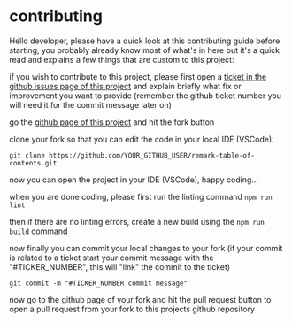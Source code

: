 # contributing

Hello developer, please have a quick look at this contributing guide before starting, you probably already know most of what's in here but it's a quick read and explains a few things that are custom to this project:

if you wish to contribute to this project, please first open a [ticket in the github issues page of this project](https://github.com/chrisweb/remark-table-of-contents/issues) and explain briefly what fix or improvement you want to provide (remember the github ticket number you will need it for the commit message later on)

go the [github page of this project](https://github.com/chrisweb/remark-table-of-contents) and hit the fork button  

clone your fork so that you can edit the code in your local IDE (VSCode):  

`git clone https://github.com/YOUR_GITHUB_USER/remark-table-of-contents.git`

now you can open the project in your IDE (VSCode), happy coding...

when you are done coding, please first run the linting command `npm run lint`

then if there are no linting errors, create a new build using the `npm run build` command

now finally you can commit your local changes to your fork (if your commit is related to a ticket start your commit message with the "#TICKER_NUMBER", this will "link" the commit to the ticket)  

`git commit -m "#TICKER_NUMBER commit message"`

now go to the github page of your fork and hit the pull request button to open a pull request from your fork to this projects github repository
